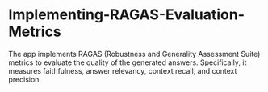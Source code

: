 # Implementing-RAGAS-Evaluation-Metrics
The app implements RAGAS (Robustness and Generality Assessment Suite) metrics to evaluate the quality of the generated answers. Specifically, it measures faithfulness, answer relevancy, context recall, and context precision.
